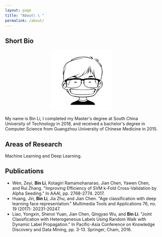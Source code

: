 ```yaml
---
layout: page
title: "About\ \ "
permalink: /about/
---
```


## Short Bio

<p align="center">
  <img width="200" height="" src="/images/media/4f33da32d6b5f.jpg">
</p>

My name is Bin Li, I completed my Master's degree at South China University of Technology in 2018, and received a bachelor's degree in Computer Science from Guangzhou University of Chinese Medicine in 2015.

## Areas of Research
Machine Learning and Deep Learning.

## Publications

* Wen, Zeyi, **Bin Li**, Kotagiri Ramamohanarao, Jian Chen, Yawen Chen, and Rui Zhang. "Improving Efficiency of SVM k-Fold Cross-Validation by Alpha Seeding." In AAAI, pp. 2768-2774. 2017.
* Huang, Jin, **Bin Li**, Jia Zhu, and Jian Chen. "Age classification with deep learning face representation." Multimedia Tools and Applications 76, no. 19 (2017): 20231-20247.
* Liao, Yongxin, Shenxi Yuan, Jian Chen, Qingyao Wu, and **Bin Li**. "Joint Classification with Heterogeneous Labels Using Random Walk with Dynamic Label Propagation." In Pacific-Asia Conference on Knowledge Discovery and Data Mining, pp. 3-13. Springer, Cham, 2016.

[jekyll-organization]: https://github.com/jekyll


